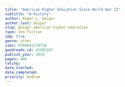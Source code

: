 ```yaml
---
title: "American Higher Education Since World War II"
subtitle: "A History"
author: Roger L. Geiger
author_last: Geiger
slug: geiger-american-higher-education
type: non-fiction
img: true
genre: other
isbn: 9780691179728
goodreads_id: 42585107
publish_year: 2019
pages: 400
rating: 
date_started:
date_completed:
priority: medium
---
```


